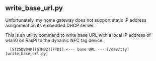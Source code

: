## write_base_url.py 

Unfortunately, my home gateway does not support static IP address assignment on its embedded DHCP server.

This is an utility command to write base URL with a local IP address of wlan0 on RasPi to the dynamic NFC tag device.


```
  [ST25DV04K][STM32][FTDI] <--- base URL --- [/dev/tty][write_base_url.py]
```
